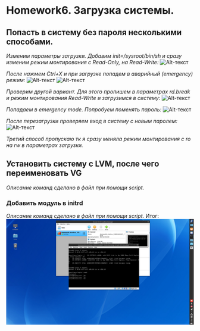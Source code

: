 # Homework6. Загрузка системы.

## Попасть в систему без пароля несколькими способами. ##
*Изменим параметры загрузки. Добавим init=/sysroot/bin/sh и сразу изменим режим монтирования с Read-Only, на Read-Write:*
![Alt-текст](/screenshot/1.png)

*После нажмем Ctrl+X и при загрузке попадем в аварийный (emergency) режим:*
![Alt-текст](2.png)
![Alt-текст](3.png)

*Проверим другой вариант. Для этого пропишем в параметрах rd.break и режим монтирования Read-Write и загрузимся в систему:*
![Alt-текст](4.png)

*Попадаем в emergency mode. Попробуем поменять пароль:*
![Alt-текст](5.png)

*После перезагрузки проверяем вход в систему с новым паролем:*
![Alt-текст](6.png)

*Третий способ пропускаю тк я сразу меняла режим монтирования с ro на rw в параметрах загрузки.*


## Установить систему с LVM, после чего переименовать VG ##
*Описание команд сделано в файл при помощи script.*

### Добавить модуль в initrd ###
*Описание команд сделано в файл при помощи script.*
Итог:
![Alt-текст](screenshots/6.png)

